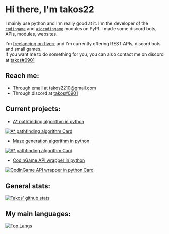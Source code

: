 # Hi there, I'm takos22

I mainly use python and I'm really good at it.
I'm the developer of the [`codingame`](https://pypi.org/project/codingame/) 
and [`aiocodingame`](https://pypi.org/project/aiocodingame/) modules on PyPI.
I made some discord bots, APIs, modules, websites.

I'm [freelancing on fiverr](https://www.fiverr.com/takos22) and I'm currently offering REST APIs, discord bots and small games.  
If you want me to do something for you, you can also contact me on discord at 
[takos#0901](https://discord.com/users/401346079733317634)


## Reach me:
- Through email at [takos2210@gmail.com](mailto://takos2210@gmail.com)
- Through discord at [takos#0901](https://discord.com/users/401346079733317634)

## Current projects:

  - [A* pathfinding algorithm in python](https://github.com/takos22/A-star)
  
  [![A* pathfinding algorithm Card](https://github-readme-stats.vercel.app/api/pin/?username=takos22&repo=A-star&theme=react)](https://github.com/takos22/A-star)

  - [Maze generation algorithm in python](https://github.com/takos22/Maze-generator)
  
  [![A* pathfinding algorithm Card](https://github-readme-stats.vercel.app/api/pin/?username=takos22&repo=Maze-generator&theme=react)](https://github.com/takos22/Maze-generator)

  - [CodinGame API wrapper in python](https://github.com/takos22/codingame)
  
  [![CodinGame API wrapper in python Card](https://github-readme-stats.vercel.app/api/pin/?username=takos22&repo=codingame&theme=react)](https://github.com/takos22/codingame)

## General stats:
[![Takos' github stats](https://github-readme-stats.vercel.app/api?username=takos22&show_icons=true&count_private=true&include_all_commits=true&theme=react)](https://github.com/takos22?tab=repositories)

## My main languages:
[![Top Langs](https://github-readme-stats.vercel.app/api/top-langs/?username=takos22&layout=compact&langs_count=3&theme=react)](https://github.com/takos22?tab=repositories)

<!--
**takos22/takos22** is a ✨ _special_ ✨ repository because its `README.md` (this file) appears on your GitHub profile.
-->
